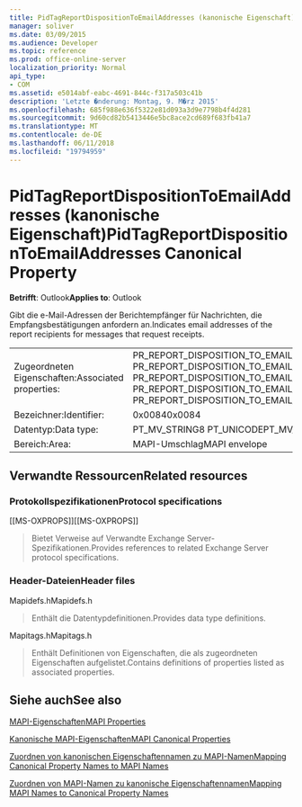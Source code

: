 ```yaml
---
title: PidTagReportDispositionToEmailAddresses (kanonische Eigenschaft)
manager: soliver
ms.date: 03/09/2015
ms.audience: Developer
ms.topic: reference
ms.prod: office-online-server
localization_priority: Normal
api_type:
- COM
ms.assetid: e5014abf-eabc-4691-844c-f317a503c41b
description: 'Letzte �nderung: Montag, 9. M�rz 2015'
ms.openlocfilehash: 685f988e636f5322e81d093a3d9e7798b4f4d281
ms.sourcegitcommit: 9d60cd82b5413446e5bc8ace2cd689f683fb41a7
ms.translationtype: MT
ms.contentlocale: de-DE
ms.lasthandoff: 06/11/2018
ms.locfileid: "19794959"
---
```

# <a name="pidtagreportdispositiontoemailaddresses-canonical-property"></a><span data-ttu-id="7b495-103">PidTagReportDispositionToEmailAddresses (kanonische Eigenschaft)</span><span class="sxs-lookup"><span data-stu-id="7b495-103">PidTagReportDispositionToEmailAddresses Canonical Property</span></span>

  
  
<span data-ttu-id="7b495-104">**Betrifft**: Outlook</span><span class="sxs-lookup"><span data-stu-id="7b495-104">**Applies to**: Outlook</span></span> 
  
<span data-ttu-id="7b495-105">Gibt die e-Mail-Adressen der Berichtempfänger für Nachrichten, die Empfangsbestätigungen anfordern an.</span><span class="sxs-lookup"><span data-stu-id="7b495-105">Indicates email addresses of the report recipients for messages that request receipts.</span></span>
  
|||
|:-----|:-----|
|<span data-ttu-id="7b495-106">Zugeordneten Eigenschaften:</span><span class="sxs-lookup"><span data-stu-id="7b495-106">Associated properties:</span></span>  <br/> |<span data-ttu-id="7b495-107">PR_REPORT_DISPOSITION_TO_EMAIL_ADDRESSES, PR_REPORT_DISPOSITION_TO_EMAIL_ADDRESSES_A, PR_REPORT_DISPOSITION_TO_EMAIL_ADDRESSES_W</span><span class="sxs-lookup"><span data-stu-id="7b495-107">PR_REPORT_DISPOSITION_TO_EMAIL_ADDRESSES, PR_REPORT_DISPOSITION_TO_EMAIL_ADDRESSES_A, PR_REPORT_DISPOSITION_TO_EMAIL_ADDRESSES_W</span></span>  <br/> |
|<span data-ttu-id="7b495-108">Bezeichner:</span><span class="sxs-lookup"><span data-stu-id="7b495-108">Identifier:</span></span>  <br/> |<span data-ttu-id="7b495-109">0x0084</span><span class="sxs-lookup"><span data-stu-id="7b495-109">0x0084</span></span>  <br/> |
|<span data-ttu-id="7b495-110">Datentyp:</span><span class="sxs-lookup"><span data-stu-id="7b495-110">Data type:</span></span>  <br/> |<span data-ttu-id="7b495-111">PT_MV_STRING8 PT_UNICODE</span><span class="sxs-lookup"><span data-stu-id="7b495-111">PT_MV_STRING8, PT_UNICODE</span></span>  <br/> |
|<span data-ttu-id="7b495-112">Bereich:</span><span class="sxs-lookup"><span data-stu-id="7b495-112">Area:</span></span>  <br/> |<span data-ttu-id="7b495-113">MAPI-Umschlag</span><span class="sxs-lookup"><span data-stu-id="7b495-113">MAPI envelope</span></span>  <br/> |
   
## <a name="related-resources"></a><span data-ttu-id="7b495-114">Verwandte Ressourcen</span><span class="sxs-lookup"><span data-stu-id="7b495-114">Related resources</span></span>

### <a name="protocol-specifications"></a><span data-ttu-id="7b495-115">Protokollspezifikationen</span><span class="sxs-lookup"><span data-stu-id="7b495-115">Protocol specifications</span></span>

<span data-ttu-id="7b495-116">[[MS-OXPROPS]]</span><span class="sxs-lookup"><span data-stu-id="7b495-116">[[MS-OXPROPS]]</span></span> 
  
> <span data-ttu-id="7b495-117">Bietet Verweise auf Verwandte Exchange Server-Spezifikationen.</span><span class="sxs-lookup"><span data-stu-id="7b495-117">Provides references to related Exchange Server protocol specifications.</span></span>
    
### <a name="header-files"></a><span data-ttu-id="7b495-118">Header-Dateien</span><span class="sxs-lookup"><span data-stu-id="7b495-118">Header files</span></span>

<span data-ttu-id="7b495-119">Mapidefs.h</span><span class="sxs-lookup"><span data-stu-id="7b495-119">Mapidefs.h</span></span>
  
> <span data-ttu-id="7b495-120">Enthält die Datentypdefinitionen.</span><span class="sxs-lookup"><span data-stu-id="7b495-120">Provides data type definitions.</span></span>
    
<span data-ttu-id="7b495-121">Mapitags.h</span><span class="sxs-lookup"><span data-stu-id="7b495-121">Mapitags.h</span></span>
  
> <span data-ttu-id="7b495-122">Enthält Definitionen von Eigenschaften, die als zugeordneten Eigenschaften aufgelistet.</span><span class="sxs-lookup"><span data-stu-id="7b495-122">Contains definitions of properties listed as associated properties.</span></span>
    
## <a name="see-also"></a><span data-ttu-id="7b495-123">Siehe auch</span><span class="sxs-lookup"><span data-stu-id="7b495-123">See also</span></span>



[<span data-ttu-id="7b495-124">MAPI-Eigenschaften</span><span class="sxs-lookup"><span data-stu-id="7b495-124">MAPI Properties</span></span>](mapi-properties.md)
  
[<span data-ttu-id="7b495-125">Kanonische MAPI-Eigenschaften</span><span class="sxs-lookup"><span data-stu-id="7b495-125">MAPI Canonical Properties</span></span>](mapi-canonical-properties.md)
  
[<span data-ttu-id="7b495-126">Zuordnen von kanonischen Eigenschaftennamen zu MAPI-Namen</span><span class="sxs-lookup"><span data-stu-id="7b495-126">Mapping Canonical Property Names to MAPI Names</span></span>](mapping-canonical-property-names-to-mapi-names.md)
  
[<span data-ttu-id="7b495-127">Zuordnen von MAPI-Namen zu kanonische Eigenschaftennamen</span><span class="sxs-lookup"><span data-stu-id="7b495-127">Mapping MAPI Names to Canonical Property Names</span></span>](mapping-mapi-names-to-canonical-property-names.md)

